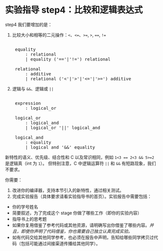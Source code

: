 # 实验指导 step4：比较和逻辑表达式
step4 我们要增加的是：

1. 比较大小和相等的二元操作：`<`、`<=`、`>=`, `>`, `==`, `!=`
    <pre id='vimCodeElement'><code></code><div class="changed">
    <span class="SpecRuleStart">equality</span>
    <span class="SpecRuleIndicator">    :</span> <span class="SpecRule">relational</span>
    <span class="SpecRuleIndicator">    |</span> <span class="SpecRule">equality</span> <span class="SpecOperator">(</span><span class="SpecToken">'=='</span><span class="SpecOperator">|</span><span class="SpecToken">'!='</span><span class="SpecOperator">)</span> <span class="SpecRule">relational</span>

    <span class="SpecRuleStart">relational</span>
    <span class="SpecRuleIndicator">    :</span> <span class="SpecRule">additive</span>
    <span class="SpecRuleIndicator">    |</span> <span class="SpecRule">relational</span> <span class="SpecOperator">(</span><span class="SpecToken">'&lt;'</span><span class="SpecOperator">|</span><span class="SpecToken">'&gt;'</span><span class="SpecOperator">|</span><span class="SpecToken">'&lt;='</span><span class="SpecOperator">|</span><span class="SpecToken">'&gt;='</span><span class="SpecOperator">)</span> <span class="SpecRule">additive</span></div></pre>

2. 逻辑与 `&&`、逻辑或 `||`
    <pre id='vimCodeElement'><code></code><div class="changed">
    <span class="SpecRuleStart">expression</span>
    <span class="SpecRuleIndicator">    :</span> <span class="SpecRule">logical_or</span>

    <span class="SpecRuleStart">logical_or</span>
    <span class="SpecRuleIndicator">    :</span> <span class="SpecRule">logical_and</span>
    <span class="SpecRuleIndicator">    |</span> <span class="SpecRule">logical_or</span> <span class="SpecToken">'||'</span> <span class="SpecRule">logical_and</span>

    <span class="SpecRuleStart">logical_and</span>
    <span class="SpecRuleIndicator">    :</span> <span class="SpecRule">equality</span>
    <span class="SpecRuleIndicator">    |</span> <span class="SpecRule">logical_and</span> <span class="SpecToken">'&amp;&amp;'</span> <span class="SpecRule">equality</span></div></pre>

新特性的语义、优先级、结合性和 C 以及常识相同，例如 `1<3 == 2<3 && 5>=2` 是逻辑真（int 为 `1`）。
但特别注意，C 中逻辑运算符 `||` 和 `&&` 有短路现象，我们不要求。

你需要：
1. 改进你的编译器，支持本节引入的新特性，通过相关测试。
2. 完成实验报告（具体要求请看实验指导书的首页）。实验报告中需要包括：
  * 你的学号姓名
  * 简要叙述，为了完成这个 stage 你做了哪些工作（即你的实验内容）
  * 指导书上的思考题
  * 如果你复用借鉴了参考代码或其他资源，请明确写出你借鉴了哪些内容。*并且，即使你声明了代码借鉴，你也需要自己独立认真完成实验。*
  * 如有代码交给其他同学参考，也必须在报告中声明，告知给哪些同学拷贝过代码（包括可能通过间接渠道传播给其他同学）。